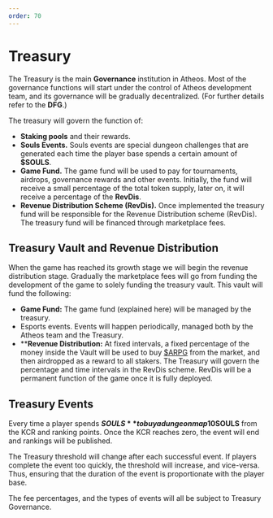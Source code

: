 ```yaml
---
order: 70
---
```


# Treasury

The Treasury is the main **Governance** institution in Atheos. Most of the governance functions will start under the control of Atheos development team, and its governance will be gradually decentralized. (For further details refer to the **DFG**.) 

The treasury will govern the function of:  
- **Staking pools** and their rewards.
- **Souls Events.** Souls events are special dungeon challenges that are generated each time the player base spends a certain amount of **$SOULS**.
- **Game Fund.** The game fund will be used to pay for tournaments, airdrops, governance rewards and other events. Initially, the fund will receive a small percentage of the total token supply, later on, it will receive a percentage of the **RevDis**.
- **Revenue Distribution Scheme (RevDis).** Once implemented the treasury fund will be responsible for the Revenue Distribution scheme (RevDis). The treasury fund will be financed through marketplace fees.



## Treasury Vault and Revenue Distribution

When the game has reached its growth stage we will begin the revenue distribution stage. Gradually the marketplace fees will go from funding the development of the game to solely funding the treasury vault. This vault will fund the following:
- **Game Fund:** The game fund (explained here) will be managed by the treasury. 
- Esports events. Events will happen periodically, managed both by the Atheos team and the Treasury.
- ****Revenue Distribution:** At fixed intervals, a fixed percentage of the money inside the Vault will be used to buy [$ARPG](https://atheosgame.github.io/tokenomics/arpgtoken/) from the market, and then airdropped as a reward to all stakers.  The Treasury will govern the percentage and time intervals in the RevDis scheme. RevDis will be a permanent function of the game once it is fully deployed.


## Treasury Events

Every time a player spends **$SOULS** to buy a dungeon map 10% of the cost will go into the treasury **Key Counter Reservoir (KCR)**, with the rest of the tokens being burned. Once the KCR reaches a specified threshold, a Treasury event will take place. Treasury events will feature limited content, namely event enemies. Defeating event enemies will reward the players with an appropriate amount of **$SOULS** from the KCR and ranking points. Once the KCR reaches zero, the event will end and rankings will be published.

The Treasury threshold will change after each successful event. If players complete the event too quickly, the threshold will increase, and vice-versa. Thus, ensuring that the duration of the event is proportionate with the player base. 

The fee percentages, and the types of events will all be subject to Treasury Governance.

